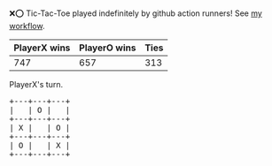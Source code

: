 :x::o: Tic-Tac-Toe played indefinitely by github action runners! See [my workflow](.github/workflows/play.yaml).

|PlayerX wins|PlayerO wins|Ties|
|-|-|-|
|747|657|313|

PlayerX's turn.

<pre>
+---+---+---+
|   | O |   |
+---+---+---+
| X |   | O |
+---+---+---+
| O |   | X |
+---+---+---+
</pre>
